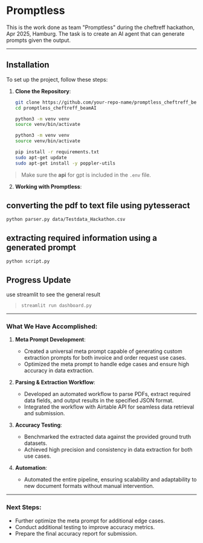 # Promptless

This is the work done as team "Promptless" during the cheftreff hackathon, Apr 2025, Hamburg. The task is to create an AI agent that can generate prompts given the output.

---

## Installation

To set up the project, follow these steps:

1. **Clone the Repository**:
   ```bash
   git clone https://github.com/your-repo-name/promptless_cheftreff_beamAI.git
   cd promptless_cheftreff_beamAI

   python3 -m venv venv
   source venv/bin/activate

   python3 -m venv venv
   source venv/bin/activate   

   pip install -r requirements.txt
   sudo apt-get update
   sudo apt-get install -y poppler-utils
   ```
> Make sure the **api** for gpt is included in the ```.env``` file.

2. **Working with Promptless**:
## converting the pdf to text file using pytesseract
```python parser.py data/Testdata_Hackathon.csv```

## extracting required information using a generated prompt
```python script.py```

## Progress Update
use streamlit to see the general result
>```streamlit run dashboard.py```
---
### What We Have Accomplished:

1. **Meta Prompt Development**:
   - Created a universal meta prompt capable of generating custom extraction prompts for both invoice and order request use cases.
   - Optimized the meta prompt to handle edge cases and ensure high accuracy in data extraction.

2. **Parsing & Extraction Workflow**:
   - Developed an automated workflow to parse PDFs, extract required data fields, and output results in the specified JSON format.
   - Integrated the workflow with Airtable API for seamless data retrieval and submission.

3. **Accuracy Testing**:
   - Benchmarked the extracted data against the provided ground truth datasets.
   - Achieved high precision and consistency in data extraction for both use cases.

4. **Automation**:
   - Automated the entire pipeline, ensuring scalability and adaptability to new document formats without manual intervention.

---

### Next Steps:

- Further optimize the meta prompt for additional edge cases.
- Conduct additional testing to improve accuracy metrics.
- Prepare the final accuracy report for submission.